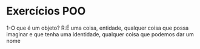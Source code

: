 # Exercícios POO

1-O que é um objeto?
R:É uma coisa, entidade, qualquer coisa que possa imaginar e que tenha uma identidade, qualquer coisa que podemos dar um nome
